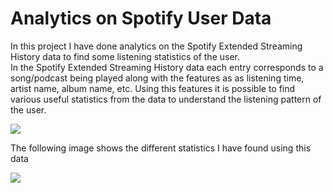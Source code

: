 # Analytics on Spotify User Data
In this project I have done analytics on the Spotify Extended Streaming History data to find some listening statistics of the user. <br>
In the Spotify Extended Streaming History data each entry corresponds to a song/podcast being played along with the features as as listening time, artist name, album name, etc. Using this features it is possible to find various useful statistics from the data to understand the listening pattern of the user. 
<p>
  <img src="https://github.com/Nickkxiii/Analytics_projects/blob/main/Spotify_Userdata_Analytics/images/data_spotify.png">
</p>
The following image shows the different statistics I have found using this data <br>
<p>
  <img src="https://github.com/Nickkxiii/Analytics_projects/blob/main/Spotify_Userdata_Analytics/images/stats.png">
</p>
